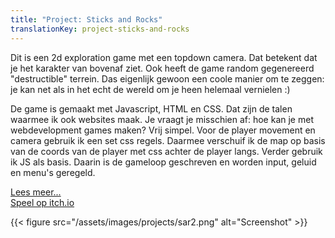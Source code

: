```yaml
---
title: "Project: Sticks and Rocks"
translationKey: project-sticks-and-rocks
---
```


Dit is een 2d exploration game met een topdown camera. Dat betekent dat je het karakter van bovenaf ziet. Ook heeft de game random gegenereerd "destructible" terrein. Das eigenlijk gewoon een coole manier om te zeggen: je kan net als in het echt de wereld om je heen helemaal vernielen :)

De game is gemaakt met Javascript, HTML en CSS. Dat zijn de talen waarmee ik ook websites maak. Je vraagt je misschien af: hoe kan je met webdevelopment games maken? Vrij simpel. Voor de player movement en camera gebruik ik een set css regels. Daarmee verschuif ik de map op basis van de coords van de player met css achter de player langs. Verder gebruik ik JS als basis. Daarin is de gameloop geschreven en worden input, geluid en menu's geregeld.

[Lees meer...](https://blog.geheimesite.nl/2021/02/mijn-eerste-goede-game.html)  
[Speel op itch.io](https://robijntje.itch.io/sticks-and-rocks)

{{< figure src="/assets/images/projects/sar2.png" alt="Screenshot" >}}
